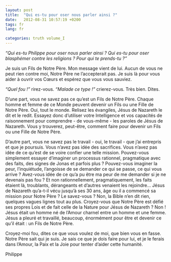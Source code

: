 ```yaml
---
layout: post
title:  "Qui es-tu pour oser nous parler ainsi ?"
date:   2012-08-31 10:57:19 +0200
tags: fr
lang: fr

categories: truth volume_I
---
```

*“Qui es-tu Philippe pour oser nous parler ainsi ? Qui es-tu pour oser blasphémer contre les religions ? Pour qui te prends-tu ?”*

Je suis un Fils de Notre Père. Mon message vient de lui. Aucun de vous ne peut rien contre moi, Notre Père ne l’accepterait pas. Je suis là pour vous aider à ouvrir vos Cœurs et espérez que vous vous sauviez.

*“Quel fou !”* rirez-vous. *“Malade ce type !”* crierez-vous. Très bien. Dites.

D’une part, vous ne savez pas ce qu’est un Fils de Notre Père. Chaque homme et femme de ce Monde peuvent devenir un Fils ou une Fille de Notre Père. Oui, tout le monde. Relisez les évangiles, Jésus de Nazareth le dit et le redit. Essayez donc d’utiliser votre Intelligence et vos capacités de raisonnement pour comprendre - de vous-même - les paroles de Jésus de Nazareth. Vous y trouverez, peut-être, comment faire pour devenir un Fils ou une Fille de Notre Père.

D’autre part, vous ne savez pas le travail - oui, le travail - que j’ai entrepris et que je poursuis. Vous n’avez pas idée des sacrifices. Vous n’avez pas idée de ce qu’est de se voire confier une telle mission. Pouvez-vous simplement essayer d’imaginer un processus rationnel, pragmatique avec des faits, des signes de Jonas et parfois plus ? Pouvez-vous imaginer la peur, l’inquiétude, l’angoisse de se demander ce qui se passe, ce qui vous arrive ? Avez-vous idée de ce qu’a pu être ma peur de me demander si je ne devenais pas fou ? Et non rationnellement, pragmatiquement, les faits étaient là, troublants, dérangeants et d’autres venaient les rejoindre... Jésus de Nazareth qu’a-t-il vécu jusqu’à ses 30 ans, âge ou il a commencé sa mission pour Notre Père ? Le savez-vous ? Non, la Bible n’en dit rien, quelques vagues lignes tout au plus. Croyez-vous que Notre Père est défié ses propres Lois et de fait celle de la Nature pour Jésus de Nazareth ? Non ! Jésus était un homme né de l’Amour charnel entre un homme et une femme. Jésus a pleuré et travaillé, beaucoup, énormément pour être et devenir ce qu’il était : un Fils de Notre Père.

Croyez-moi fou, dites ce que vous voulez de moi, que bien vous en fasse. Notre Père sait qui je suis. Je sais ce que je dois faire pour lui, et je le ferais dans l’Amour, la Paix et la Joie pour tenter d’aider cette humanité.

Philippe

<!-- 
Ce(tte) œuvre est mise à disposition selon les termes de la Licence Creative Commons Attribution - Pas d’Utilisation Commerciale 4.0 International.
-->